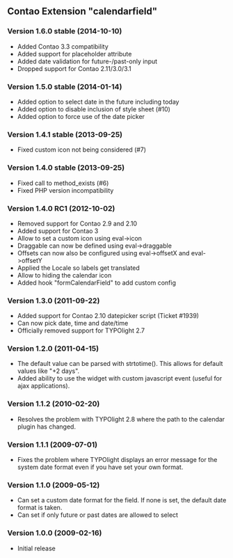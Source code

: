 Contao Extension "calendarfield"
--------------------------------

### Version 1.6.0 stable (2014-10-10) ###
- Added Contao 3.3 compatibility
- Added support for placeholder attribute
- Added date validation for future-/past-only input
- Dropped support for Contao 2.11/3.0/3.1

### Version 1.5.0 stable (2014-01-14) ###
- Added option to select date in the future including today
- Added option to disable inclusion of style sheet (#10)
- Added option to force use of the date picker

### Version 1.4.1 stable (2013-09-25) ###
- Fixed custom icon not being considered (#7)

### Version 1.4.0 stable (2013-09-25) ###
- Fixed call to method_exists (#6)
- Fixed PHP version incompatibility

### Version 1.4.0 RC1 (2012-10-02) ###
- Removed support for Contao 2.9 and 2.10
- Added support for Contao 3
- Allow to set a custom icon using eval->icon
- Draggable can now be defined using eval->draggable
- Offsets can now also be configured using eval->offsetX and eval->offsetY
- Applied the Locale so labels get translated
- Allow to hiding the calendar icon
- Added hook "formCalendarField" to add custom config


### Version 1.3.0 (2011-09-22) ###
- Added support for Contao 2.10 datepicker script (Ticket #1939)
- Can now pick date, time and date/time
- Officially removed support for TYPOlight 2.7


### Version 1.2.0 (2011-04-15) ###
- The default value can be parsed with strtotime(). This allows for default values like "+2 days".
- Added ability to use the widget with custom javascript event (useful for ajax applications).


### Version 1.1.2 (2010-02-20) ###
- Resolves the problem with TYPOlight 2.8 where the path to the calendar plugin has changed.


### Version 1.1.1 (2009-07-01) ###
- Fixes the problem where TYPOlight displays an error message for the system date format even if you have set your own format.


### Version 1.1.0 (2009-05-12) ###
- Can set a custom date format for the field. If none is set, the default date format is taken.
- Can set if only future or past dates are allowed to select


### Version 1.0.0 (2009-02-16) ###
- Initial release